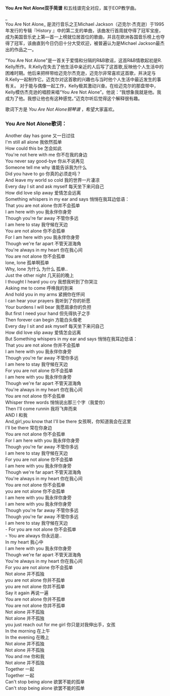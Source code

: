 

**You Are Not Alone双手简谱** 和五线谱完全对应，属于EOP教学曲。

_  
You Are Not Alone_ 是流行音乐之王Michael Jackson（迈克尔·杰克逊）于1995年发行的专辑『History
』中的第二支的单曲，该曲发行首周就夺得了冠军宝座，成为美国音乐史上第—首一上榜就位居首位的歌曲，并且在欧洲各国音乐榜上也夺得了冠军，该曲直到今日仍旧十分大受欢迎，被普遍认为是Michael
Jackson最杰出的作品之一。

  
"You Are Not Alone"是一首关于爱情和分隔的R&B歌谣，这首R&B情歌起初是R.
Kelly所作。R.Kelly在失去了他生活中亲近的人后写了这首歌,反映他个人生活中的困难时期。他后来把样带给迈克尔杰克逊，迈克尔非常喜欢这首歌，并决定与R.Kelly一起制作它。迈克尔对这首歌的兴趣也与当时他个人生活中最近发生的事有关。
对于能与偶像一起工作，Kelly极其激动兴奋。在给迈克尔的那盘带中，Kelly模仿杰克逊的唱腔来唱“You Are Not
Alone”。他说：“我想象我就是他。我成为了他。我想让他也有这种感觉。”迈克尔听后觉得这个解释很有趣。

  
歌词下方是 _You Are Not Alone钢琴谱_ ，希望大家喜欢。

### You Are Not Alone歌词：

Another day has gone 又一日过往  
I'm still all alone 我依然孤单  
How could this be 怎会如此  
You're not here with me 你不在我的身边  
You never say good-bye 你从不说再见  
Someone tell me why 谁能告诉我为什么  
Did you have to go 你真的必须走吗？  
And leave my world so cold 我的世界一片凄凉  
Every day I sit and ask myself 每天坐下来问自己  
How did love slip away 爱情怎会远离  
Something whispers in my ear and says 悄悄在我耳边低语：  
That you are not alone 你并不会孤单  
I am here with you 我永伴你身旁  
Though you're far away 不管你多远  
I am here to stay 我守候在天边  
You are not alone 你不会孤单  
For I am here with you 我永伴你身旁  
Though we're far apart 不管天涯海角  
You're always in my heart 你在我心间  
You are not alone 你不会孤单  
lone, lone 孤单啊孤单  
Why, lone 为什么 为什么 孤单..  
Just the other night 几天前的晚上  
I thought I heard you cry 我想我听到了你哭泣  
Asking me to come 呼唤我的到来  
And hold you in my arms 紧拥你在怀间  
I can hear your prayers 我听到了你的祈愿  
Your burdens I will bear 我愿肩承你的负担  
But first I need your hand 但先得执子之手  
Then forever can begin 方能白头偕老  
Every day I sit and ask myself 每天坐下来问自己  
How did love slip away 爱情怎会远离  
But Something whispers in my ear and says 悄悄在我耳边低语：  
That you are not alone 你并不会孤单  
I am here with you 我永伴你身旁  
Though you're far away 不管你多远  
I am here to stay 我守候在天边  
For you are not alone 你不会孤单  
I am here with you 我永伴你身旁  
Though we're far apart 不管天涯海角  
You're always in my heart 你在我心间  
You are not alone 你不会孤单  
Whisper three words 悄悄说出那三个字（我爱你）  
Then I'll come runnin 我将飞奔而来  
AND I 和我  
And,girl,you know that I'll be there 女孩啊，你知道我会在这里  
I'll be there 常在你身边  
You are not alone 你不会孤单  
For I am here with you 我永伴你身旁  
Though you're far away 不管你多远  
I am here to stay 我守候在天边  
For you are not alone 你不会孤单  
I am here with you 我永伴你身旁  
Though we're far apart 不管天涯海角  
You're always in my heart 你在我心间  
You are not alone 你不会孤单  
you are not alone 你不会孤单  
I am here with you 我永伴你身旁  
I am here with you 我永伴你身旁  
Though you're far away 不管你多远  
Though you're far away 不管你多远  
I am here to stay 我守候在天边  
\- For you are not alone 你不会孤单  
\- You are always 你永远是..  
In my heart 我心中  
I am here with you 我永伴你身旁  
Though we're far apart 不管天涯海角  
You're always in my heart 你在我心间  
For you are not alone 你不会孤单  
Not alone 并不孤独  
you are not alone 你并不孤单  
you are not alone 你并不孤单  
Say it again 再说一遍  
You are not alone 你并不孤单  
You are not alone 你并不孤单  
Not alone 并不孤独  
Not alone 并不孤独  
you just reach out for me girl 你只是对我伸出手，女孩  
In the morning 在上午  
In the evening 在晚上  
Not alone 并不孤独  
Not alone 并不孤独  
You and me 你和我  
Not alone 并不孤独  
Together 一起  
Together 一起  
Can't stop being alone 欲罢不能的孤单  
Can't stop being alone 欲罢不能的孤单

